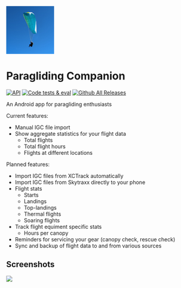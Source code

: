 <img src="https://raw.githubusercontent.com/d4rken/paragliding-companion/main/app/src/main/ic_launcher-playstore.png" width="128">


# Paragliding Companion

[![API](https://img.shields.io/badge/API-26%2B-brightgreen.svg?style=flat)](https://android-arsenal.com/api?level=26)
[![Code tests & eval](https://github.com/d4rken/paragliding-companion/actions/workflows/code-checks.yml/badge.svg)](https://github.com/d4rken/paragliding-companion/actions/workflows/code-checks.yml)
[![Github All Releases](https://img.shields.io/github/downloads/d4rken/paragliding-companion/total.svg)]()

An Android app for paragliding enthusiasts

Current features:
* Manual IGC file import
* Show aggregate statistics for your flight data
  * Total flights
  * Total flight hours
  * Flights at different locations

Planned features:
* Import IGC files from XCTrack automatically
* Import IGC files from Skytraxx directly to your phone
* Flight stats
  * Starts
  * Landings
  * Top-landings
  * Thermal flights
  * Soaring flights 
* Track flight equiment specific stats
  * Hours per canopy
* Reminders for servicing your gear (canopy check, rescue check)
* Sync and backup of flight data to and from various sources

## Screenshots

<img src="https://github.com/d4rken/paragliding-companion/assets/1439229/1ad1c7a0-50b6-4743-889c-500a7007bba1" width="100">
